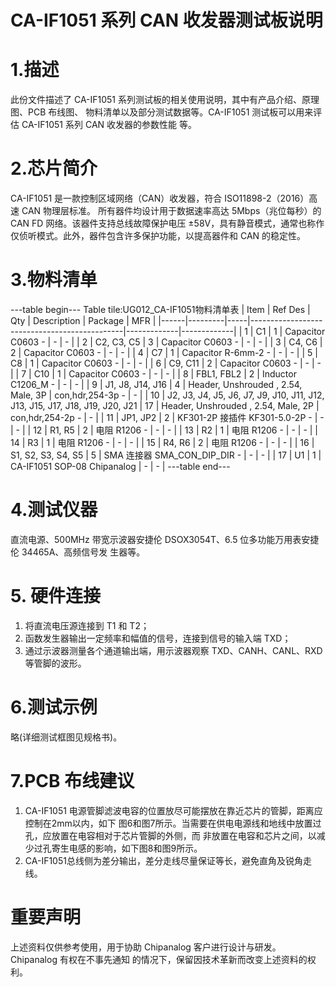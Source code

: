  # CA-IF1051 系列 CAN 收发器测试板说明


#  1.描述
此份文件描述了 CA-IF1051 系列测试板的相关使用说明，其中有产品介绍、原理图、PCB 布线图、
物料清单以及部分测试数据等。CA-IF1051 测试板可以用来评估 CA-IF1051 系列 CAN 收发器的参数性能
等。


# 2.芯片简介
CA-IF1051 是一款控制区域网络（CAN）收发器，符合 ISO11898-2（2016）高速 CAN 物理层标准。
所有器件均设计用于数据速率高达 5Mbps（兆位每秒）的 CAN FD 网络。该器件支持总线故障保护电压
±58V，具有静音模式，通常也称作仅侦听模式。此外，器件包含许多保护功能，以提高器件和 CAN
的稳定性。


# 3.物料清单
---table begin---
Table tile:UG012_CA-IF1051物料清单表
| Item | Ref Des | Qty | Description                                  | Package     | MFR         |
|------|---------|-----|----------------------------------------------|-------------|-------------|
| 1    | C1      | 1   | Capacitor C0603 -                           | -           | -           |
| 2    | C2, C3, C5 | 3   | Capacitor C0603 -                      | -           | -           |
| 3    | C4, C6  | 2   | Capacitor C0603 -                           | -           | -           |
| 4    | C7      | 1   | Capacitor R-6mm-2 -                         | -           | -           |
| 5    | C8      | 1   | Capacitor C0603 -                           | -           | -           |
| 6    | C9, C11 | 2   | Capacitor C0603 -                           | -           | -           |
| 7    | C10     | 1   | Capacitor C0603 -                           | -           | -           |
| 8    | FBL1, FBL2 | 2   | Inductor C1206_M -                      | -           | -           |
| 9    | J1, J8, J14, J16 | 4   | Header, Unshrouded , 2.54, Male, 3P  | con,hdr,254-3p - | -     |
| 10   | J2, J3, J4, J5, J6, J7, J9, J10, J11, J12, J13, J15, J17, J18, J19, J20, J21 | 17 | Header, Unshrouded , 2.54, Male, 2P  | con,hdr,254-2p - | - |
| 11   | JP1, JP2 | 2   | KF301-2P 接插件 KF301-5.0-2P -            | -           | -           |
| 12   | R1, R5  | 2   | 电阻 R1206 -                                 | -           | -           |
| 13   | R2      | 1   | 电阻 R1206 -                                 | -           | -           |
| 14   | R3      | 1   | 电阻 R1206 -                                 | -           | -           |
| 15   | R4, R6  | 2   | 电阻 R1206 -                                 | -           | -           |
| 16   | S1, S2, S3, S4, S5 | 5   | SMA 连接器 SMA_CON_DIP_DIR -            | -           | -           |
| 17   | U1      | 1   | CA-IF1051 SOP-08 Chipanalog                 | -           | -           |
---table end---


#  4.测试仪器
直流电源、500MHz 带宽示波器安捷伦 DSOX3054T、6.5 位多功能万用表安捷伦 34465A、高频信号发
生器等。


# 5. 硬件连接
1. 将直流电压源连接到 T1 和 T2；
2. 函数发生器输出一定频率和幅值的信号，连接到信号的输入端 TXD；
3. 通过示波器测量各个通道输出端，用示波器观察 TXD、CANH、CANL、RXD 等管脚的波形。



# 6.测试示例
略(详细测试框图见规格书)。



# 7.PCB 布线建议
1. CA-IF1051 电源管脚滤波电容的位置放尽可能摆放在靠近芯片的管脚，距离应控制在2mm以内，如下
图6和图7所示。当需要在供电电源线和地线中放置过孔，应放置在电容相对于芯片管脚的外侧，而
非放置在电容和芯片之间，以减少过孔寄生电感的影响，如下图8和图9所示。
2. CA-IF1051总线侧为差分输出，差分走线尽量保证等长，避免直角及锐角走线。




#  重要声明
上述资料仅供参考使用，用于协助 Chipanalog 客户进行设计与研发。Chipanalog 有权在不事先通知
的情况下，保留因技术革新而改变上述资料的权利。

